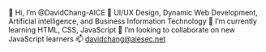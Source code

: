 👋 Hi, I’m @DavidChang-AICE
👀 UI/UX Design, Dynamic Web Development, Artificial intelligence, and Business Information Technology
🌱 I’m currently learning HTML, CSS, JavaScript
💞️ I’m looking to collaborate on new JavaScript learners
📫 davidchang@aiesec.net

<!---
DavidChang-AICE/DavidChang-AICE is a ✨ special ✨ repository because its `README.md` (this file) appears on your GitHub profile.
You can click the Preview link to take a look at your changes.
--->
